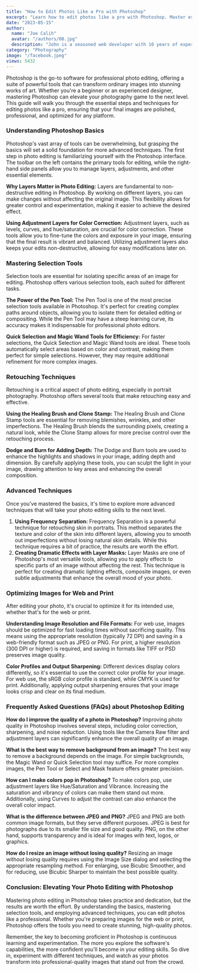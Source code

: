 ```yaml
---
title: "How to Edit Photos Like a Pro with Photoshop"
excerpt: "Learn how to edit photos like a pro with Photoshop. Master essential tools, advanced techniques, and archive professional-quality images."
date: "2023-05-15"
author:
  name: "Joe Calih"
  avatar: "/authors/08.jpg"
  description: "John is a seasoned web developer with 10 years of experience in React and Next.js."
category: "Photography"
image: "/facebook.jpeg"
views: 5432
---
```




Photoshop is the go-to software for professional photo editing, offering a suite of powerful tools that can transform ordinary images into stunning works of art. Whether you're a beginner or an experienced designer, mastering Photoshop can elevate your photography game to the next level. This guide will walk you through the essential steps and techniques for editing photos like a pro, ensuring that your final images are polished, professional, and optimized for any platform.

### Understanding Photoshop Basics

Photoshop's vast array of tools can be overwhelming, but grasping the basics will set a solid foundation for more advanced techniques. The first step in photo editing is familiarizing yourself with the Photoshop interface. The toolbar on the left contains the primary tools for editing, while the right-hand side panels allow you to manage layers, adjustments, and other essential elements.

**Why Layers Matter in Photo Editing:** Layers are fundamental to non-destructive editing in Photoshop. By working on different layers, you can make changes without affecting the original image. This flexibility allows for greater control and experimentation, making it easier to achieve the desired effect.

**Using Adjustment Layers for Color Correction:** Adjustment layers, such as levels, curves, and hue/saturation, are crucial for color correction. These tools allow you to fine-tune the colors and exposure in your image, ensuring that the final result is vibrant and balanced. Utilizing adjustment layers also keeps your edits non-destructive, allowing for easy modifications later on.

### Mastering Selection Tools

Selection tools are essential for isolating specific areas of an image for editing. Photoshop offers various selection tools, each suited for different tasks.

**The Power of the Pen Tool:** The Pen Tool is one of the most precise selection tools available in Photoshop. It's perfect for creating complex paths around objects, allowing you to isolate them for detailed editing or compositing. While the Pen Tool may have a steep learning curve, its accuracy makes it indispensable for professional photo editors.

**Quick Selection and Magic Wand Tools for Efficiency:** For faster selections, the Quick Selection and Magic Wand tools are ideal. These tools automatically select areas based on color and contrast, making them perfect for simple selections. However, they may require additional refinement for more complex images.

### Retouching Techniques

Retouching is a critical aspect of photo editing, especially in portrait photography. Photoshop offers several tools that make retouching easy and effective.

**Using the Healing Brush and Clone Stamp:** The Healing Brush and Clone Stamp tools are essential for removing blemishes, wrinkles, and other imperfections. The Healing Brush blends the surrounding pixels, creating a natural look, while the Clone Stamp allows for more precise control over the retouching process.

**Dodge and Burn for Adding Depth:** The Dodge and Burn tools are used to enhance the highlights and shadows in your image, adding depth and dimension. By carefully applying these tools, you can sculpt the light in your image, drawing attention to key areas and enhancing the overall composition.

### Advanced Techniques

Once you've mastered the basics, it's time to explore more advanced techniques that will take your photo editing skills to the next level.

1.  **Using Frequency Separation:** Frequency Separation is a powerful technique for retouching skin in portraits. This method separates the texture and color of the skin into different layers, allowing you to smooth out imperfections without losing natural skin details. While this technique requires a bit of practice, the results are worth the effort.
2.  **Creating Dramatic Effects with Layer Masks:** Layer Masks are one of Photoshop's most versatile tools, allowing you to apply effects to specific parts of an image without affecting the rest. This technique is perfect for creating dramatic lighting effects, composite images, or even subtle adjustments that enhance the overall mood of your photo.

### Optimizing Images for Web and Print

After editing your photo, it's crucial to optimize it for its intended use, whether that's for the web or print.

**Understanding Image Resolution and File Formats:** For web use, images should be optimized for fast loading times without sacrificing quality. This means using the appropriate resolution (typically 72 DPI) and saving in a web-friendly format such as JPEG or PNG. For print, a higher resolution (300 DPI or higher) is required, and saving in formats like TIFF or PSD preserves image quality.

**Color Profiles and Output Sharpening:** Different devices display colors differently, so it's essential to use the correct color profile for your image. For web use, the sRGB color profile is standard, while CMYK is used for print. Additionally, applying output sharpening ensures that your image looks crisp and clear on its final medium.

### Frequently Asked Questions (FAQs) about Photoshop Editing

**How do I improve the quality of a photo in Photoshop?** Improving photo quality in Photoshop involves several steps, including color correction, sharpening, and noise reduction. Using tools like the Camera Raw filter and adjustment layers can significantly enhance the overall quality of an image.

**What is the best way to remove background from an image?** The best way to remove a background depends on the image. For simple backgrounds, the Magic Wand or Quick Selection tool may suffice. For more complex images, the Pen Tool or Select and Mask feature offers greater precision.

**How can I make colors pop in Photoshop?** To make colors pop, use adjustment layers like Hue/Saturation and Vibrance. Increasing the saturation and vibrancy of colors can make them stand out more. Additionally, using Curves to adjust the contrast can also enhance the overall color impact.

**What is the difference between JPEG and PNG?** JPEG and PNG are both common image formats, but they serve different purposes. JPEG is best for photographs due to its smaller file size and good quality. PNG, on the other hand, supports transparency and is ideal for images with text, logos, or graphics.

**How do I resize an image without losing quality?** Resizing an image without losing quality requires using the Image Size dialog and selecting the appropriate resampling method. For enlarging, use Bicubic Smoother, and for reducing, use Bicubic Sharper to maintain the best possible quality.

### Conclusion: Elevating Your Photo Editing with Photoshop

Mastering photo editing in Photoshop takes practice and dedication, but the results are worth the effort. By understanding the basics, mastering selection tools, and employing advanced techniques, you can edit photos like a professional. Whether you're preparing images for the web or print, Photoshop offers the tools you need to create stunning, high-quality photos.

Remember, the key to becoming proficient in Photoshop is continuous learning and experimentation. The more you explore the software's capabilities, the more confident you'll become in your editing skills. So dive in, experiment with different techniques, and watch as your photos transform into professional-quality images that stand out from the crowd.
